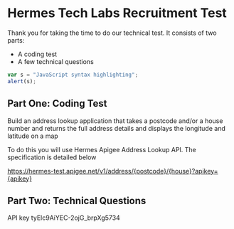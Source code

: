 # Hermes Tech Labs Recruitment Test

Thank you for taking the time to do our technical test. It consists of two parts:

* A coding test
* A few technical questions


```javascript
var s = "JavaScript syntax highlighting";
alert(s);
```

Part One: Coding Test
------
Build an address lookup application that takes a postcode and/or a house number and returns the full address details and displays the longitude and latitude on a map

To do this you will use Hermes Apigee Address Lookup API. The specification is detailed below

https://hermes-test.apigee.net/v1/address/{postcode}/{house}?apikey={apikey}


Part Two: Technical Questions
------


API key
tyElc9AiYEC-2ojG_brpXg5734

